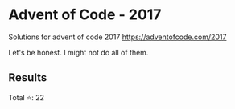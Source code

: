 # Advent of Code - 2017
Solutions for advent of code 2017 https://adventofcode.com/2017

Let's be honest. I might not do all of them.

## Results

Total :star:: 22
